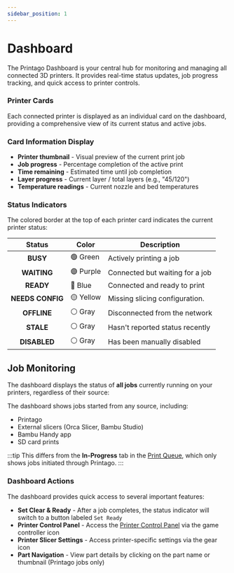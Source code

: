 ```yaml
---
sidebar_position: 1
---
```


# Dashboard

The Printago Dashboard is your central hub for monitoring and managing all connected 3D printers. It provides real-time status updates, job progress tracking, and quick access to printer controls.

### Printer Cards

Each connected printer is displayed as an individual card on the dashboard, providing a comprehensive view of its current status and active jobs.

### Card Information Display

- **Printer thumbnail** - Visual preview of the current print job
- **Job progress** - Percentage completion of the active print
- **Time remaining** - Estimated time until job completion
- **Layer progress** - Current layer / total layers (e.g., "45/120")
- **Temperature readings** - Current nozzle and bed temperatures

### Status Indicators

The colored border at the top of each printer card indicates the current printer status:

| Status | Color | Description |
|:--------:|-------|--------------|  
| **BUSY** | 🟢 Green | Actively printing a job |
| **WAITING** | 🟣 Purple | Connected but waiting for a job |
| **READY** | 🔵 Blue | Connected and ready to print |
| **NEEDS CONFIG** | 🟡 Yellow | Missing slicing configuration. |
| **OFFLINE** | ⚪ Gray | Disconnected from the network |
| **STALE** | ⚪ Gray | Hasn't reported status recently |
| **DISABLED** | ⚪ Gray | Has been manually disabled |

## Job Monitoring

The dashboard displays the status of **all jobs** currently running on your printers, regardless of their source:

The dashboard shows jobs started from any source, including:
- Printago
- External slicers (Orca Slicer, Bambu Studio)
- Bambu Handy app
- SD card prints

:::tip
This differs from the **In-Progress** tab in the [Print Queue](/docs/dashboard-queue/print-queue-management.md), which only shows jobs initiated through Printago.
:::

### Dashboard Actions

The dashboard provides quick access to several important features:

- **Set Clear & Ready** - After a job completes, the status indicator will switch to a button labeled `Set Ready`
- **Printer Control Panel** - Access the [Printer Control Panel](/docs/tips-shortcuts/printer-control-panel) via the game controller icon
- **Printer Slicer Settings** - Access printer-specific settings via the gear icon
- **Part Navigation** - View part details by clicking on the part name or thumbnail (Printago jobs only)
 